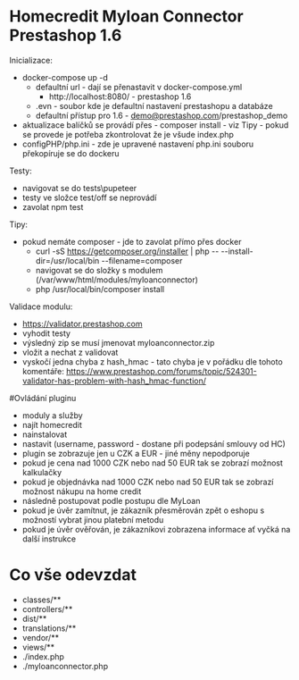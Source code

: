 # Homecredit Myloan Connector Prestashop 1.6

Inicializace:  
- docker-compose up -d
    - defaultní url - dají se přenastavit v docker-compose.yml  
        - http://localhost:8080/ - prestashop 1.6
    - .evn - soubor kde je defaultní nastavení prestashopu a databáze
    - defaultní přístup pro 1.6 - demo@prestashop.com/prestashop_demo
- aktualizace balíčků se provádí přes - composer install - viz Tipy - pokud se provede je potřeba zkontrolovat že je všude index.php
- configPHP/php.ini - zde je upravené nastavení php.ini souboru překopíruje se do dockeru

Testy:
- navigovat se do tests\pupeteer
- testy ve složce test/off se neprovádí 
- zavolat npm test

Tipy:  
- pokud nemáte composer - jde to zavolat přímo přes docker  
    - curl -sS https://getcomposer.org/installer | php -- --install-dir=/usr/local/bin --filename=composer
    - navigovat se do složky s modulem (/var/www/html/modules/myloanconnector)
    - php /usr/local/bin/composer install  

Validace modulu:
- https://validator.prestashop.com
- vyhodit testy
- výsledný zip se musí jmenovat myloanconnector.zip
- vložit a nechat z validovat
- vyskočí jedna chyba z hash_hmac - tato chyba je v pořádku dle tohoto komentáře: https://www.prestashop.com/forums/topic/524301-validator-has-problem-with-hash_hmac-function/


#Ovládání pluginu

- moduly a služby
- najít homecredit
- nainstalovat
- nastavit (username, password - dostane při podepsání smlouvy od HC)
- plugin se zobrazuje jen u CZK a EUR - jiné měny nepodporuje
- pokud je cena nad 1000 CZK nebo nad 50 EUR tak se zobrazí možnost kalkulačky
- pokud je objednávka nad 1000 CZK nebo nad 50 EUR tak se zobrazí možnost nákupu na home credit
- následně postupovat podle postupu dle MyLoan
- pokud je úvěr zamítnut, je zákazník přesměrován zpět o eshopu s možností vybrat jinou platební metodu
- pokud je úvěr ověřován, je zákazníkovi zobrazena informace ať vyčká na další instrukce

# Co vše odevzdat
- classes/**
- controllers/**
- dist/**
- translations/**
- vendor/**
- views/**
- ./index.php
- ./myloanconnector.php
 